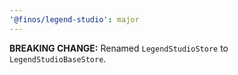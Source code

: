 ```yaml
---
'@finos/legend-studio': major
---
```


**BREAKING CHANGE:** Renamed `LegendStudioStore` to `LegendStudioBaseStore`.
